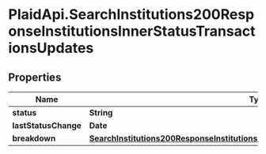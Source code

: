# PlaidApi.SearchInstitutions200ResponseInstitutionsInnerStatusTransactionsUpdates

## Properties

Name | Type | Description | Notes
------------ | ------------- | ------------- | -------------
**status** | **String** |  | [optional] 
**lastStatusChange** | **Date** |  | [optional] 
**breakdown** | [**SearchInstitutions200ResponseInstitutionsInnerStatusTransactionsUpdatesBreakdown**](SearchInstitutions200ResponseInstitutionsInnerStatusTransactionsUpdatesBreakdown.md) |  | [optional] 


